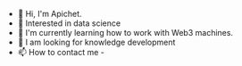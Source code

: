 - 👋 Hi, I'm Apichet.
- 👀 Interested in data science
- 🌱 I'm currently learning how to work with Web3 machines.
- 💞️ I am looking for knowledge development
- 📫 How to contact me -

<!---
jackkyboy/jackkyboy is a ✨ special ✨ repository because its `README.md` (this file) appears on your GitHub profile.
You can click the Preview link to take a look at your changes.
--->
